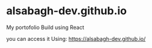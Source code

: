 # alsabagh-dev.github.io

My portofolio
Build using React
 
you can access it Using: 
https://alsabagh-dev.github.io/

